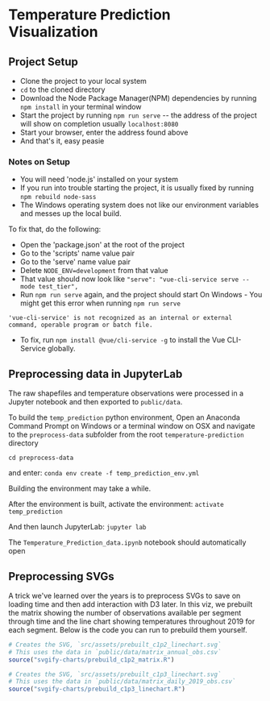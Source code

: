 # Temperature Prediction Visualization


## Project Setup
- Clone the project to your local system
- `cd` to the cloned directory
- Download the Node Package Manager(NPM) dependencies by running `npm install` in your terminal window
- Start the project by running `npm run serve` -- the address of the project will show on completion usually `localhost:8080`
- Start your browser, enter the address found above
- And that's it, easy peasie

### Notes on Setup
- You will need 'node.js' installed on your system
- If you run into trouble starting the project, it is usually fixed by running `npm rebuild node-sass`
- The Windows operating system does not like our environment variables and messes up the local build.

To fix that, do the following: 
- Open the 'package.json' at the root of the project
- Go to the 'scripts' name value pair
- Go to the 'serve' name value pair
- Delete `NODE_ENV=development` from that value
- That value should now look like `"serve": "vue-cli-service serve --mode test_tier",`
- Run `npm run serve` again, and the project should start
On Windows -
You might get this error when running ``npm run serve``

``'vue-cli-service' is not recognized as an internal or external command,
  operable program or batch file.``
  
- To fix, run ``npm install @vue/cli-service -g`` to install the Vue CLI-Service globally.

## Preprocessing data in JupyterLab
The raw shapefiles and temperature observations were processed in a Jupyter notebook and then exported to `public/data`.

To build the `temp_prediction` python environment,
Open an Anaconda Command Prompt on Windows or a terminal window on OSX and navigate to the `preprocess-data` subfolder from the root `temperature-prediction` directory

`cd preprocess-data`

and enter:
`conda env create -f temp_prediction_env.yml`

Building the environment may take a while.

After the environment is built, activate the environment:
`activate temp_prediction`

And then launch JupyterLab:
`jupyter lab`

The `Temperature_Prediction_data.ipynb` notebook should automatically open

## Preprocessing SVGs

A trick we've learned over the years is to preprocess SVGs to save on loading time and then add interaction with D3 later. In this viz, we prebuilt the matrix showing the number of observations available per segment through time and the line chart showing temperatures throughout 2019 for each segment. Below is the code you can run to prebuild them yourself. 

```r
# Creates the SVG, `src/assets/prebuilt_c1p2_linechart.svg`
# This uses the data in `public/data/matrix_annual_obs.csv`
source("svgify-charts/prebuild_c1p2_matrix.R")

# Creates the SVG, `src/assets/prebuilt_c1p3_linechart.svg`
# This uses the data in `public/data/matrix_daily_2019_obs.csv`
source("svgify-charts/prebuild_c1p3_linechart.R")
```
